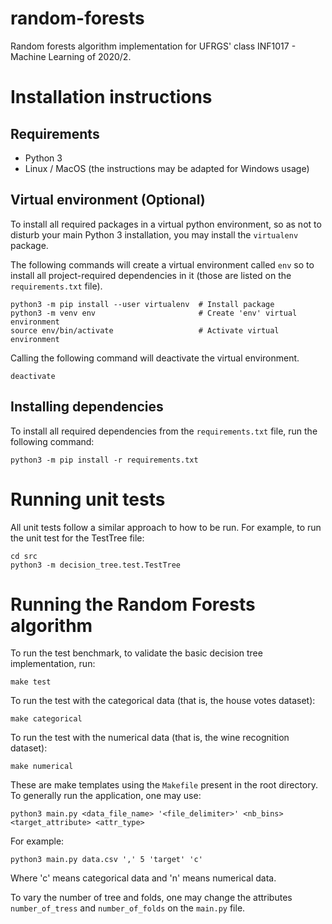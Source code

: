 # random-forests
Random forests algorithm implementation for UFRGS' class INF1017 - Machine Learning of 2020/2.

# Installation instructions

## Requirements
- Python 3
- Linux / MacOS (the instructions may be adapted for Windows usage)

## Virtual environment (Optional)
To install all required packages in a virtual python environment, so as not to disturb your main Python 3 installation, you may install the `virtualenv` package.

The following commands will create a virtual environment called `env` so to install all project-required dependencies in it (those are listed on the `requirements.txt` file).

```shell
python3 -m pip install --user virtualenv  # Install package
python3 -m venv env                       # Create 'env' virtual environment
source env/bin/activate                   # Activate virtual environment
```

Calling the following command will deactivate the virtual environment.

````shell
deactivate
````

## Installing dependencies

To install all required dependencies from the `requirements.txt` file, run the following command:

```shell
python3 -m pip install -r requirements.txt
```

# Running unit tests

All unit tests follow a similar approach to how to be run. For example, to run the unit test for the TestTree file:

````shell
cd src
python3 -m decision_tree.test.TestTree
````

# Running the Random Forests algorithm

To run the test benchmark, to validate the basic decision tree implementation, run:

````shell
make test
````

To run the test with the categorical data (that is, the house votes dataset):
````shell
make categorical
````

To run the test with the numerical data (that is, the wine recognition dataset):
````shell
make numerical
````

These are make templates using the `Makefile` present in the root directory. To generally run the application, one may use:

````shell
python3 main.py <data_file_name> '<file_delimiter>' <nb_bins> <target_attribute> <attr_type>
````

For example:

````shell
python3 main.py data.csv ',' 5 'target' 'c'
````

Where 'c' means categorical data and 'n' means numerical data.

To vary the number of tree and folds, one may change the attributes `number_of_tress` and `number_of_folds` on the `main.py` file.